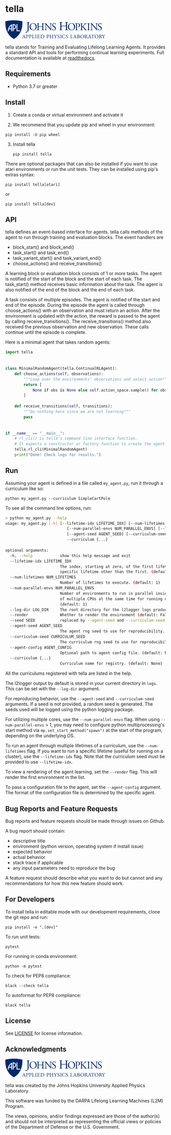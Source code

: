 tella
===========

![apl logo](https://raw.githubusercontent.com/lifelong-learning-systems/tella/master/apl_small_logo.png)

tella stands for Training and Evaluating Lifelong Learning Agents.
It provides a standard API and tools for performing continual learning experiments.
Full documentation is available at [readthedocs](https://tella.readthedocs.io/).

Requirements
----------------
* Python 3.7 or greater

Install
-------------
1. Create a conda or virtual environment and activate it

2. We recommend that you update pip and wheel in your environment:
  ```
  pip install -U pip wheel
  ```
3. Install tella
   ```
   pip install tella
   ```

There are optional packages that can also be installed if you want
to use atari environments or run the unit tests.
They can be installed using pip's extras syntax:
```
pip install tella[atari]
```
or
```
pip install tella[dev]
```


API
-------------
tella defines an event-based interface for agents.
tella calls methods of the agent to run through training and evaluation blocks.
The event handlers are
 * block_start() and block_end()
 * task_start() and task_end()
 * task_variant_start() and task_variant_end()
 * choose_actions() and receive_transitions()

A learning block or evaluation block consists of 1 or more tasks.
The agent is notified of the start of the block and the start of each task.
The task_start() method receives basic information about the task.
The agent is also notified of the end of the block and the end of each task.

A task consists of multiple episodes.
The agent is notified of the start and end of the episode.
During the episode the agent is called through choose_actions() with an observation and must return an action.
After the environment is updated with the action, the reward is passed to the agent by calling receive_transitions().
The receive_transitions() method also received the previous observation and new observation.
These calls continue until the episode is complete.

Here is a minimal agent that takes random agents:
```python
import tella


class MinimalRandomAgent(tella.ContinualRLAgent):
    def choose_actions(self, observations):
        """Loop over the environments' observations and select action"""
        return [
            None if obs is None else self.action_space.sample() for obs in observations
        ]

    def receive_transitions(self, transitions):
        """Do nothing here since we are not learning"""
        pass


if __name__ == "__main__":
    # rl_cli() is tella's command line interface function.
    # It expects a constructor or factory function to create the agent.
    tella.rl_cli(MinimalRandomAgent)
    print("Done! Check logs for results.")
```


Run
-------------
Assuming your agent is defined in a file called `my_agent.py`,
run it through a curriculum like so:
```
python my_agent.py --curriculum SimpleCartPole
```

To see all the command line options, run:
```bash
> python my_agent.py --help
usage: my_agent.py [-h] [--lifetime-idx LIFETIME_IDX] [--num-lifetimes NUM_LIFETIMES]
                           [--num-parallel-envs NUM_PARALLEL_ENVS] [--log-dir LOG_DIR] [--render] [--seed SEED]
                           [--agent-seed AGENT_SEED] [--curriculum-seed CURRICULUM_SEED] [--agent-config AGENT_CONFIG]
                           --curriculum {...}

optional arguments:
  -h, --help            show this help message and exit
  --lifetime-idx LIFETIME_IDX
                        The index, starting at zero, of the first lifetime to run. Use this to skip lifetimes or run a
                        specific lifetime other than the first. (default: 0)
  --num-lifetimes NUM_LIFETIMES
                        Number of lifetimes to execute. (default: 1)
  --num-parallel-envs NUM_PARALLEL_ENVS
                        Number of environments to run in parallel inside of task variant blocks. This enables the use
                        of multiple CPUs at the same time for running environment logic, via vectorized environments.
                        (default: 1)
  --log-dir LOG_DIR     The root directory for the l2logger logs produced. (default: ./logs)
  --render              Whether to render the environment (default: False)
  --seed SEED           replaced by --agent-seed and --curriculum-seed (default: None)
  --agent-seed AGENT_SEED
                        The agent rng seed to use for reproducibility. (default: None)
  --curriculum-seed CURRICULUM_SEED
                        The curriculum rng seed to use for reproducibility. (default: None)
  --agent-config AGENT_CONFIG
                        Optional path to agent config file. (default: None)
  --curriculum {...}
                        Curriculum name for registry. (default: None)
```
All the curriculums registered with tella are listed in the help.

The l2logger output by default is stored in your current directory in `logs`.
This can be set with the `--log-dir` argument.

For reproducing behavior, use the `--agent-seed`  and `--curriculum-seed` arguments.
If a seed is not provided, a random seed is generated.
The seeds used will be logged using the python logging package.

For utilizing multiple cores, use the `--num-parallel-envs` flag.
When using `--num-parallel-envs` > 1, you may need to configure
python multiprocessing's start method via `mp.set_start_method("spawn")`
at the start of the program, depending on the underlying OS.

To run an agent through multiple lifetimes of a curriculum, use the `--num-lifetimes`
flag. If you want to run a specific lifetime (useful for running on a cluster),
use the `--lifetime-idx` flag. Note that the curriculum seed must be provided to use `--lifetime-idx`.

To view a rendering of the agent learning, set the `--render` flag.
This will render the first environment in the list.

To pass a configuration file to the agent, set the `--agent-config` argument.
The format of the configuration file is determined by the specific agent.


Bug Reports and Feature Requests
---------------------------------
Bug reports and feature requests should be made through issues on Github.

A bug report should contain:
 * descriptive title
 * environment (python version, operating system if install issue)
 * expected behavior
 * actual behavior
 * stack trace if applicable
 * any input parameters need to reproduce the bug

A feature request should describe what you want to do but cannot
and any recommendations for how this new feature should work.


For Developers
----------------
To install tella in editable mode with our development requirements,
clone the git repo and run:
```
pip install -e ".[dev]"
```

To run unit tests:
```
pytest
```
For running in conda environment:
```
python -m pytest 
```

To check for PEP8 compliance:
```
black --check tella
```

To autoformat for PEP8 compliance:
```
black tella
```

License
-------

See [LICENSE](LICENSE) for license information.

Acknowledgments
----------------
![APL logo](https://raw.githubusercontent.com/lifelong-learning-systems/tella/master/apl_small_logo.png)

tella was created by the Johns Hopkins University Applied Physics Laboratory.

This software was funded by the DARPA Lifelong Learning Machines (L2M) Program.

The views, opinions, and/or findings expressed are those of the author(s) and should not be interpreted as representing the official views or policies of the Department of Defense or the U.S. Government.
